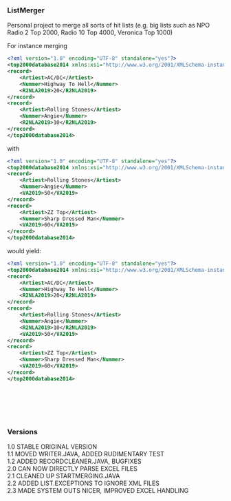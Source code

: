 ### ListMerger

Personal project to merge all sorts of hit lists (e.g. big lists such as NPO Radio 2 Top 2000, Radio 10 Top 4000, Veronica Top 1000)

For instance merging

```xml
<?xml version="1.0" encoding="UTF-8" standalone="yes"?>
<top2000database2014 xmlns:xsi="http://www.w3.org/2001/XMLSchema-instance">
<record>
    <Artiest>AC/DC</Artiest>
    <Nummer>Highway To Hell</Nummer>
    <R2NLA2019>20</R2NLA2019>
</record>
<record>
    <Artiest>Rolling Stones</Artiest>
    <Nummer>Angie</Nummer>
    <R2NLA2019>10</R2NLA2019>
</record>
</top2000database2014>
```

with

```xml
<?xml version="1.0" encoding="UTF-8" standalone="yes"?>
<top2000database2014 xmlns:xsi="http://www.w3.org/2001/XMLSchema-instance">
<record>
    <Artiest>Rolling Stones</Artiest>
    <Nummer>Angie</Nummer>
    <VA2019>50</VA2019>
</record>
<record>
    <Artiest>ZZ Top</Artiest>
    <Nummer>Sharp Dressed Man</Nummer>
    <VA2019>60</VA2019>
</record>
</top2000database2014>
```

would yield:

```xml
<?xml version="1.0" encoding="UTF-8" standalone="yes"?>
<top2000database2014 xmlns:xsi="http://www.w3.org/2001/XMLSchema-instance">
<record>
    <Artiest>AC/DC</Artiest>
    <Nummer>Highway To Hell</Nummer>
    <R2NLA2019>20</R2NLA2019>
</record>
<record>
    <Artiest>Rolling Stones</Artiest>
    <Nummer>Angie</Nummer>
    <R2NLA2019>10</R2NLA2019>
    <VA2019>50</VA2019>
</record>
<record>
    <Artiest>ZZ Top</Artiest>
    <Nummer>Sharp Dressed Man</Nummer>
    <VA2019>60</VA2019>
</record>
</top2000database2014>
```
<br></br><br></br>
### Versions

1.0     STABLE ORIGINAL VERSION  
1.1     MOVED WRITER.JAVA, ADDED RUDIMENTARY TEST  
1.2     ADDED RECORDCLEANER.JAVA, BUGFIXES  
2.0     CAN NOW DIRECTLY PARSE EXCEL FILES  
2.1     CLEANED UP STARTMERGING.JAVA  
2.2     ADDED LIST.EXCEPTIONS TO IGNORE XML FILES  
2.3     MADE SYSTEM OUTS NICER, IMPROVED EXCEL HANDLING